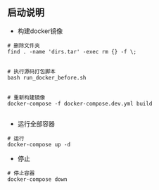 启动说明
----------

* 构建docker镜像
```
# 删除文件夹
find . -name 'dirs.tar' -exec rm {} -f \;


# 执行源码打包脚本
bash run_docker_before.sh


# 重新构建镜像
docker-compose -f docker-compose.dev.yml build


```

* 运行全部容器
```
# 运行
docker-compose up -d

```

* 停止

```
# 停止容器
docker-compose down

```